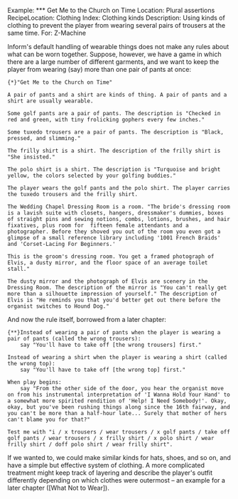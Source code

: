 Example: *** Get Me to the Church on Time
Location: Plural assertions
RecipeLocation: Clothing
Index: Clothing kinds
Description: Using kinds of clothing to prevent the player from wearing several pairs of trousers at the same time.
For: Z-Machine

  
Inform's default handling of wearable things does not make any rules about what can be worn together. Suppose, however, we have a game in which there are a large number of different garments, and we want to keep the player from wearing (say) more than one pair of pants at once:

  

``` inform7
{*}"Get Me to the Church on Time"

A pair of pants and a shirt are kinds of thing. A pair of pants and a shirt are usually wearable.

Some golf pants are a pair of pants. The description is "Checked in red and green, with tiny frolicking gophers every few inches."

Some tuxedo trousers are a pair of pants. The description is "Black, pressed, and slimming."

The frilly shirt is a shirt. The description of the frilly shirt is "She insisted."

The polo shirt is a shirt. The description is "Turquoise and bright yellow, the colors selected by your golfing buddies."

The player wears the golf pants and the polo shirt. The player carries the tuxedo trousers and the frilly shirt.

The Wedding Chapel Dressing Room is a room. "The bride's dressing room is a lavish suite with closets, hangers, dressmaker's dummies, boxes of straight pins and sewing notions, combs, lotions, brushes, and hair fixatives, plus room for  fifteen female attendants and a photographer. Before they shoved you out of the room you even got a glimpse of a small reference library including '1001 French Braids' and 'Corset-Lacing For Beginners.'

This is the groom's dressing room. You get a framed photograph of Elvis, a dusty mirror, and the floor space of an average toilet stall."

The dusty mirror and the photograph of Elvis are scenery in the Dressing Room. The description of the mirror is "You can't really get more than a silhouette impression of yourself." The description of Elvis is "He reminds you that you'd better get out there before the organist switches to Hound Dog."
```

  
And now the rule itself, borrowed from a later chapter:

  

``` inform7
{**}Instead of wearing a pair of pants when the player is wearing a pair of pants (called the wrong trousers):
	say "You'll have to take off [the wrong trousers] first."

Instead of wearing a shirt when the player is wearing a shirt (called the wrong top):
	say "You'll have to take off [the wrong top] first."

When play begins:
	say "From the other side of the door, you hear the organist move on from his instrumental interpretation of 'I Wanna Hold Your Hand' to a somewhat more spirited rendition of 'Help! I Need Somebody!'. Okay, okay, but you've been rushing things along since the 16th fairway, and you can't be more than a half-hour late... Surely that mother of hers can't blame you for that?"

Test me with "i / x trousers / wear trousers / x golf pants / take off golf pants / wear trousers / x frilly shirt / x polo shirt / wear frilly shirt / doff polo shirt / wear frilly shirt".
```

  
If we wanted to, we could make similar kinds for hats, shoes, and so on, and have a simple but effective system of clothing. A more complicated treatment might keep track of layering and describe the player's outfit differently depending on which clothes were outermost – an example for a later chapter ([What Not to Wear]).

